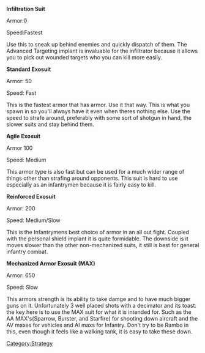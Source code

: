 **Infiltration Suit**

Armor:0

Speed:Fastest

Use this to sneak up behind enemies and quickly dispatch of them. The
Advanced Targeting implant is invaluable for the infiltrator because it
allows you to pick out wounded targets who you can kill more easily.

**Standard Exosuit**

Armor: 50

Speed: Fast

This is the fastest armor that has armor. Use it that way. This is what
you spawn in so you'll always have it even when theres nothing else. Use
the speed to strafe around, preferably with some sort of shotgun in
hand, the slower suits and stay behind them.

**Agile Exosuit**

Armor 100

Speed: Medium

This armor type is also fast but can be used for a much wider range of
things other than strafing around opponents. This suit is hard to use
especially as an infantrymen because it is fairly easy to kill.

**Reinforced Exosuit**

Armor: 200

Speed: Medium/Slow

This is the Infantrymens best choice of armor in an all out fight.
Coupled with the personal shield implant it is quite formidable. The
downside is it moves slower than the other non-mechanized suits, it
still is best for general infantry combat.

**Mechanized Armor Exosuit (MAX)**

Armor: 650

Speed: Slow

This armors strength is its ability to take damge and to have much
bigger guns on it. Unfortunately 3 well placed shots with a decimator
and its toast. the key here is to use the MAX suit for what it is
intended for. Such as the AA MAX's(Sparrow, Burster, and Starfire) for
shooting down aircraft and the AV maxes for vehicles and AI maxs for
Infantry. Don't try to be Rambo in this, even though it feels like a
walking tank, it is easy to take these down.

[Category:Strategy](Category:Strategy.md "wikilink")
